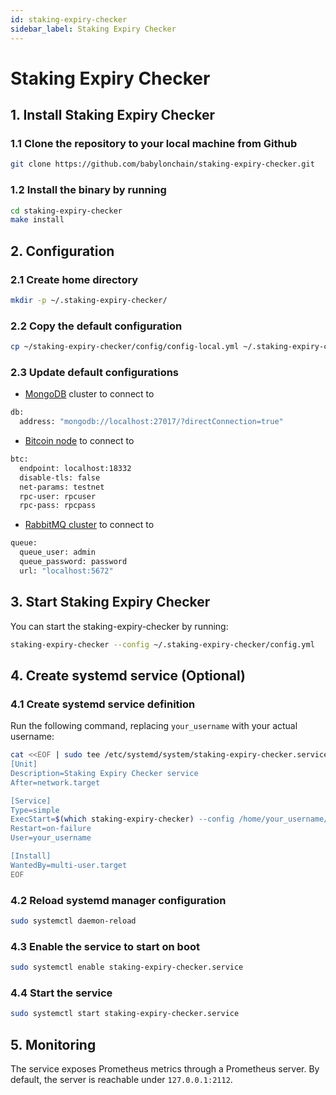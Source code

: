 ```yaml
---
id: staking-expiry-checker
sidebar_label: Staking Expiry Checker
---
```

# Staking Expiry Checker

## 1. Install Staking Expiry Checker

### 1.1 Clone the repository to your local machine from Github

```bash
git clone https://github.com/babylonchain/staking-expiry-checker.git
```

### 1.2 Install the binary by running

```bash
cd staking-expiry-checker
make install
```

## 2. Configuration

### 2.1 Create home directory

```bash
mkdir -p ~/.staking-expiry-checker/
```

### 2.2 Copy the default configuration

```bash
cp ~/staking-expiry-checker/config/config-local.yml ~/.staking-expiry-checker/config.yml
```

### 2.3 Update default configurations

- [MongoDB](../infra/mongodb.md) cluster to connect to

```bash
db:
  address: "mongodb://localhost:27017/?directConnection=true"
```

- [Bitcoin node](../infra/bitcoind.md) to connect to

```bash
btc:
  endpoint: localhost:18332
  disable-tls: false
  net-params: testnet
  rpc-user: rpcuser
  rpc-pass: rpcpass
```

- [RabbitMQ cluster](../infra/rabbitmq.md) to connect to

```bash
queue:
  queue_user: admin
  queue_password: password
  url: "localhost:5672"
```

## 3. Start Staking Expiry Checker

You can start the staking-expiry-checker by running:

```bash
staking-expiry-checker --config ~/.staking-expiry-checker/config.yml
```

## 4. Create systemd service (Optional)

### 4.1 Create systemd service definition

Run the following command, replacing `your_username` with your actual username:

```bash
cat <<EOF | sudo tee /etc/systemd/system/staking-expiry-checker.service
[Unit]
Description=Staking Expiry Checker service
After=network.target

[Service]
Type=simple
ExecStart=$(which staking-expiry-checker) --config /home/your_username/.staking-expiry-checker/config.yml
Restart=on-failure
User=your_username

[Install]
WantedBy=multi-user.target
EOF
```

### 4.2 Reload systemd manager configuration

```bash
sudo systemctl daemon-reload
```

### 4.3 Enable the service to start on boot

```bash
sudo systemctl enable staking-expiry-checker.service
```

### 4.4 Start the service

```bash
sudo systemctl start staking-expiry-checker.service
```

## 5. Monitoring

The service exposes Prometheus metrics through a Prometheus server.
By default, the server is reachable under `127.0.0.1:2112`.
